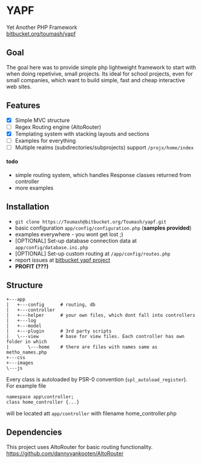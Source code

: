 
# YAPF #
Yet Another PHP Framework  
[bitbucket.org/toumash/yapf](https://bitbucket.org/Toumash/yapf/overview)

## Goal ##
The goal here was to provide simple php lightweight framework to start with when doing repetivive, small projects. 
Its ideal for school projects, even for small companies, which want to build simple, fast and cheap interactive web sites.

## Features ##
 
 - [x] Simple MVC structure
 - [ ] Regex Routing engine (AltoRouter)
 - [x] Templating system with stacking layouts and sections
 - [ ] Examples for everything
 - [ ] Multiple realms (subdirectories/subprojects) support `/projx/home/index`
 
 #### todo ####
 
 - simple routing system, which handles Response classes returned from controller
 - more examples


## Installation ##
 - `git clone https://Toumash@bitbucket.org/Toumash/yapf.git`  
 - basic configuration `app/config/configuration.php` (**samples provided**)
 - examples everywhere - you wont get lost ;\) 
 - \[OPTIONAL\] Set-up database connection data at `app/config/database.ini.php`
 - \[OPTIONAL\] Set-up custom routing at `/app/config/routes.php`
 - report issues at [bitbucket yapf project](https://bitbucket.org/Toumash/yapf/issues)
 - **PROFIT (???)**

## Structure ##
    +---app
    |   +---config      # routing, db 
    |   +---controller  
    |   +---helper      # your own files, which dont fall into controllers
    |   +---log         
    |   +---model 
    |   +---plugin      # 3rd party scripts
    |   \---view        # base for view files. Each controller has own folder in which 
    |       \---home    # there are files with names same as metho_names.php
    +---css
    +---images
    \---js
Every class is autoloaded by PSR-0 convention (`spl_autoload_register`). For example file
 
    namespace app\controller;
    class home_controller {...}
will be located att `app/controller` with filename home_controller.php

## Dependencies ##
This project uses AltoRouter for basic routing functionality.
https://github.com/dannyvankooten/AltoRouter